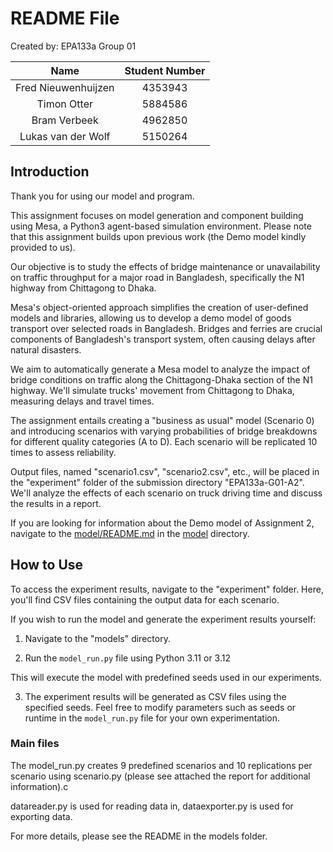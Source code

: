 # README File

Created by: EPA133a Group 01

|         Name          | Student Number |
| :-------------------: | :------------: |
| Fred Nieuwenhuijzen  |     4353943    |
| Timon Otter           |     5884586    |
| Bram Verbeek          |     4962850    |
| Lukas van der Wolf    |     5150264    |

## Introduction

Thank you for using our model and program.

This assignment focuses on model generation and component building using Mesa, a Python3 agent-based simulation environment. Please note that this assignment builds upon previous work (the Demo model kindly provided to us).

Our objective is to study the effects of bridge maintenance or unavailability on traffic throughput for a major road in Bangladesh, specifically the N1 highway from Chittagong to Dhaka.

Mesa's object-oriented approach simplifies the creation of user-defined models and libraries, allowing us to develop a demo model of goods transport over selected roads in Bangladesh. Bridges and ferries are crucial components of Bangladesh's transport system, often causing delays after natural disasters.

We aim to automatically generate a Mesa model to analyze the impact of bridge conditions on traffic along the Chittagong-Dhaka section of the N1 highway. We'll simulate trucks' movement from Chittagong to Dhaka, measuring delays and travel times.

The assignment entails creating a "business as usual" model (Scenario 0) and introducing scenarios with varying probabilities of bridge breakdowns for different quality categories (A to D). Each scenario will be replicated 10 times to assess reliability.

Output files, named "scenario1.csv", "scenario2.csv", etc., will be placed in the "experiment" folder of the submission directory "EPA133a-G01-A2". We'll analyze the effects of each scenario on truck driving time and discuss the results in a report.

If you are looking for information about the Demo model of Assignment 2, navigate to the [model/README.md](model/README.md) in the [model](model) directory.

## How to Use

To access the experiment results, navigate to the "experiment" folder. Here, you'll find CSV files containing the output data for each scenario.

If you wish to run the model and generate the experiment results yourself:

1. Navigate to the "models" directory.

2. Run the `model_run.py` file using Python 3.11 or 3.12

This will execute the model with predefined seeds used in our experiments.

3. The experiment results will be generated as CSV files using the specified seeds. Feel free to modify parameters such as seeds or runtime in the `model_run.py` file for your own experimentation.

### Main files

The model_run.py creates 9 predefined scenarios and 10 replications per scenario using scenario.py (please see attached the report for additional information).c

datareader.py is used for reading data in, dataexporter.py is used for exporting data.

For more details, please see the README in the models folder.

